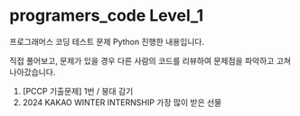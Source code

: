 # programers_code Level_1

프로그래머스 코딩 테스트 문제 Python 진행한 내용입니다. 

직접 풀어보고, 문제가 있을 경우 다른 사람의 코드를 리뷰하여 문제점을 파악하고 고쳐나아갔습니다.
 

1. [PCCP 기출문제] 1번 / 붕대 감기
2. 2024 KAKAO WINTER INTERNSHIP 가장 많이 받은 선물

